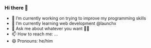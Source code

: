 ### Hi there 👋



- 🔭 I’m currently working on trying to improve my programming skills
- 🌱 I’m currently learning web development @launchx
- 💬 Ask me about whatever you want 👨‍💻
- 📫 How to reach me: ...
- 😄 Pronouns: he/him



